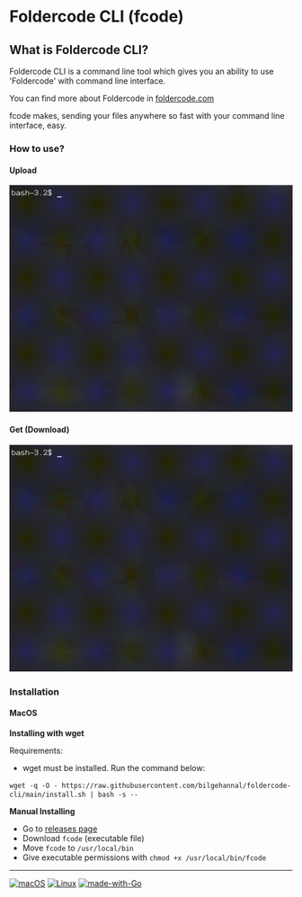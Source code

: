 


# Foldercode CLI (fcode)


## What is Foldercode CLI?

Foldercode CLI is a command line tool which gives you an ability to use 'Foldercode' with command line interface.

You can find more about Foldercode in [foldercode.com](https://foldercode.com/)

fcode makes, sending your files anywhere so fast with your command line interface, easy.

### How to use?
#### Upload
![](docs/img/upload.gif)
#### Get (Download)
![](docs/img/get.gif)


### Installation
#### MacOS
**Installing with wget**

Requirements:
* wget must be installed.
Run the command below:
```
wget -q -O - https://raw.githubusercontent.com/bilgehannal/foldercode-cli/main/install.sh | bash -s --
```
**Manual Installing**
* Go to [releases page](https://github.com/bilgehannal/foldercode-cli/releases)
* Download `fcode` (executable file)
* Move `fcode` to `/usr/local/bin`
* Give executable permissions with `chmod +x /usr/local/bin/fcode`

---
[![macOS](https://svgshare.com/i/ZjP.svg)](https://svgshare.com/i/ZjP.svg) [![Linux](https://svgshare.com/i/Zhy.svg)](https://svgshare.com/i/Zhy.svg)
[![made-with-Go](https://img.shields.io/badge/Made%20with-Go-1f425f.svg)](https://go.dev/)
